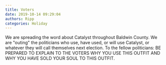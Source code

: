 ```yaml
---
title: Voters
date: 2019-10-14 09:29:04
authors: Ripp
categories: Holiday
---
```


 We are spreading the word about Catalyst throughout Baldwin County.  We are "outing" the politicians who use, have used, or will use Catalyst, or whatever they will call themselves next election.
To the fellow politicians: BE PREPARED TO EXPLAIN TO THE VOTERS WHY YOU USE THIS OUTFIT AND WHY YOU HAVE SOLD YOUR SOUL TO THIS OUTFIT.